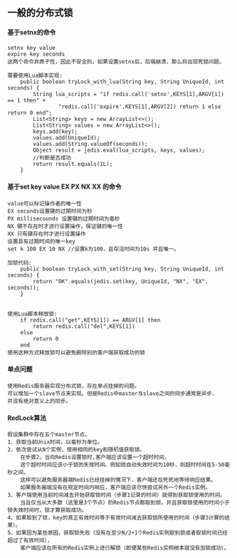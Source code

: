 
## 一般的分布式锁
    
#### 基于setnx的命令
    setnx key value 
    expire key seconds
    这两个命令非原子性，因此不安全的。如果设置setnx后，后端崩溃，那么将出现死锁问题。
    
    需要使用Lua脚本实现:
        public boolean tryLock_with_lua(String key, String UniqueId, int seconds) {
            String lua_scripts = "if redis.call('setnx',KEYS[1],ARGV[1]) == 1 then" +
                    "redis.call('expire',KEYS[1],ARGV[2]) return 1 else return 0 end";
            List<String> keys = new ArrayList<>();
            List<String> values = new ArrayList<>();
            keys.add(key);
            values.add(UniqueId);
            values.add(String.valueOf(seconds));
            Object result = jedis.eval(lua_scripts, keys, values);
            //判断是否成功
            return result.equals(1L);
        }

    
#### 基于set key value EX PX NX XX 的命令
    value可以标记操作者的唯一性
    EX seconds设置键的过期时间为秒
    PX millisecounds 设置键的过期时间为毫秒
    NX 键不存在时才进行设置操作，保证键的唯一性
    XX 只有键存在时才进行设置操作
    设置具有过期时间的唯一key
    set k 100 EX 10 NX //设置k为100，且存活时间为10s 并且唯一。
    
    加锁代码:
        public boolean tryLock_with_set(String key, String UniqueId, int seconds) {
            return "OK".equals(jedis.set(key, UniqueId, "NX", "EX", seconds));
        }

    
    使用Lua脚本释放锁:
        if redis.call("get",KEYS[1]) == ARGV[1] then
            return redis.call("del",KEYS[1])
        else
            return 0
        end
    使用这种方式释放锁可以避免删除别的客户端获取成功的锁
    
#### 单点问题
    
    使用Redis服务器实现分布式锁，存在单点挂掉的问题。
    可以增加一个slave节点来实现。但是Redis中master与slave之间的同步通常是异步，
    并没有绝对意义上的同步。
    
#### RedLock算法

    假设集群中存在五个master节点。
    1、获取当前Unix时间，以毫秒为单位。
    2、依次尝试从N个实例，使用相同的key和随机值获取锁。
        在步骤2，当向Redis设置锁时,客户端应该设置一个超时时间，
        这个超时时间应该小于锁的失效时间。例如锁自动失效时间为10秒，则超时时间在5-50毫秒之间。
        这样可以避免服务器端Redis已经挂掉的情况下，客户端还在死死地等待响应结果。
        如果服务器端没有在规定时间内响应，客户端应该尽快尝试另外一个Redis实例。
    3、客户端使用当前时间减去开始获取锁时间（步骤1记录的时间）就得到获取锁使用的时间。
        当且仅当从大多数（这里是3个节点）的Redis节点都取到锁，并且获取锁使用的时间小于锁失效时间时，锁才算获取成功。
    4、如果取到了锁，key的真正有效时间等于有效时间减去获取锁所使用的时间（步骤3计算的结果）。
    5、如果因为某些原因，获取锁失败（没有在至少N/2+1个Redis实例取到锁或者取锁时间已经超过了有效时间），
        客户端应该在所有的Redis实例上进行解锁（即便某些Redis实例根本就没有加锁成功）。

